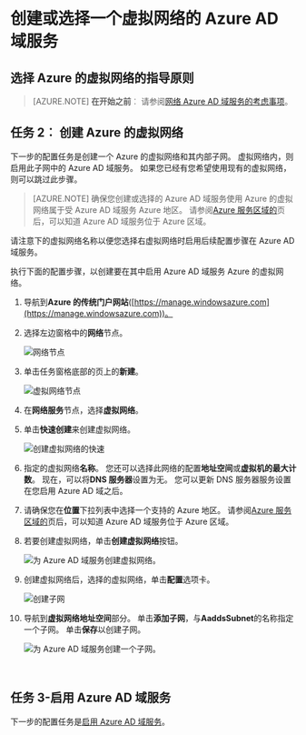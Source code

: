 <properties
    pageTitle="Azure AD 域服务︰ 创建或选择一个虚拟的网络 |Microsoft Azure"
    description="要开始使用 Azure Active Directory 域服务"
    services="active-directory-ds"
    documentationCenter=""
    authors="mahesh-unnikrishnan"
    manager="stevenpo"
    editor="curtand"/>

<tags
    ms.service="active-directory-ds"
    ms.workload="identity"
    ms.tgt_pltfrm="na"
    ms.devlang="na"
    ms.topic="get-started-article"
    ms.date="10/03/2016"
    ms.author="maheshu"/>

# <a name="create-or-select-a-virtual-network-for-azure-ad-domain-services"></a>创建或选择一个虚拟网络的 Azure AD 域服务

## <a name="guidelines-to-select-an-azure-virtual-network"></a>选择 Azure 的虚拟网络的指导原则
> [AZURE.NOTE] **在开始之前**︰ 请参阅[网络 Azure AD 域服务的考虑事项](active-directory-ds-networking.md)。


## <a name="task-2-create-an-azure-virtual-network"></a>任务 2︰ 创建 Azure 的虚拟网络
下一步的配置任务是创建一个 Azure 的虚拟网络和其内部子网。 虚拟网络内，则启用此子网中的 Azure AD 域服务。 如果您已经有您希望使用现有的虚拟网络，则可以跳过此步骤。

> [AZURE.NOTE] 确保您创建或选择的 Azure AD 域服务使用 Azure 的虚拟网络属于受 Azure AD 域服务 Azure 地区。 请参阅[Azure 服务区域的](https://azure.microsoft.com/regions/#services/)页后，可以知道 Azure AD 域服务位于 Azure 区域。

请注意下的虚拟网络名称以便您选择右虚拟网络时启用后续配置步骤在 Azure AD 域服务。

执行下面的配置步骤，以创建要在其中启用 Azure AD 域服务 Azure 的虚拟网络。

1. 导航到**Azure 的传统门户网站**([https://manage.windowsazure.com](https://manage.windowsazure.com))。

2. 选择左边窗格中的**网络**节点。

    ![网络节点](./media/active-directory-domain-services-getting-started/networks-node.png)

3. 单击任务窗格底部的页上的**新建**。

    ![虚拟网络节点](./media/active-directory-domain-services-getting-started/virtual-networks.png)

4. 在**网络服务**节点，选择**虚拟网络**。

5. 单击**快速创建**来创建虚拟网络。

    ![创建虚拟网络的快速](./media/active-directory-domain-services-getting-started/virtual-network-quickcreate.png)

6. 指定的虚拟网络**名称**。 您还可以选择此网络的配置**地址空间**或**虚拟机的最大计数**。 现在，可以将**DNS 服务器**设置为无。 您可以更新 DNS 服务器服务设置在您启用 Azure AD 域之后。

7. 请确保您在**位置**下拉列表中选择一个支持的 Azure 地区。 请参阅[Azure 服务区域的](https://azure.microsoft.com/regions/#services/)页后，可以知道 Azure AD 域服务位于 Azure 区域。

8. 若要创建虚拟网络，单击**创建虚拟网络**按钮。

    ![为 Azure AD 域服务创建虚拟网络。](./media/active-directory-domain-services-getting-started/create-vnet.png)

9. 创建虚拟网络后，选择的虚拟网络，单击**配置**选项卡。

    ![创建子网](./media/active-directory-domain-services-getting-started/create-vnet-properties.png)

10. 导航到**虚拟网络地址空间**部分。 单击**添加子网**，与**AaddsSubnet**的名称指定一个子网。 单击**保存**以创建子网。

    ![为 Azure AD 域服务创建一个子网。](./media/active-directory-domain-services-getting-started/create-vnet-add-subnet.png)


<br>

## <a name="task-3---enable-azure-ad-domain-services"></a>任务 3-启用 Azure AD 域服务
下一步的配置任务是[启用 Azure AD 域服务](active-directory-ds-getting-started-enableaadds.md)。
